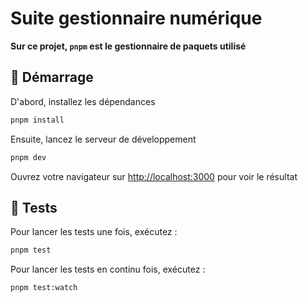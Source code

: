 # Suite gestionnaire numérique

**Sur ce projet, `pnpm` est le gestionnaire de paquets utilisé** 

## 🚀 Démarrage

D'abord, installez les dépendances

```bash
pnpm install
```

Ensuite, lancez le serveur de développement

```bash
pnpm dev
```

Ouvrez votre navigateur sur [http://localhost:3000](http://localhost:3000) pour voir le résultat

## 🧪 Tests

Pour lancer les tests une fois, exécutez :
```bash
pnpm test
```

Pour lancer les tests en continu fois, exécutez :
```bash
pnpm test:watch
```
